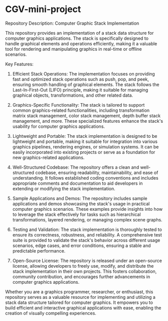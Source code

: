 # CGV-mini-project
Repository Description: Computer Graphic Stack Implementation

This repository provides an implementation of a stack data structure for computer graphics applications. The stack is specifically designed to handle graphical elements and operations efficiently, making it a valuable tool for rendering and manipulating graphics in real-time or offline scenarios.

Key Features:

1. Efficient Stack Operations: The implementation focuses on providing fast and optimized stack operations such as push, pop, and peek, ensuring smooth handling of graphical elements. The stack follows the Last-In-First-Out (LIFO) principle, making it suitable for managing graphical objects, transformations, and other related data.

2. Graphics-Specific Functionality: The stack is tailored to support common graphics-related functionalities, including transformation matrix stack management, color stack management, depth buffer stack management, and more. These specialized features enhance the stack's usability for computer graphics applications.

3. Lightweight and Portable: The stack implementation is designed to be lightweight and portable, making it suitable for integration into various graphics pipelines, rendering engines, or simulation systems. It can be easily incorporated into existing projects or serve as a foundation for new graphics-related applications.

4. Well-Structured Codebase: The repository offers a clean and well-structured codebase, ensuring readability, maintainability, and ease of understanding. It follows established coding conventions and includes appropriate comments and documentation to aid developers in extending or modifying the stack implementation.

5. Sample Applications and Demos: The repository includes sample applications and demos showcasing the stack's usage in practical computer graphics scenarios. These examples provide insights into how to leverage the stack effectively for tasks such as hierarchical transformations, layered rendering, or managing complex scene graphs.

6. Testing and Validation: The stack implementation is thoroughly tested to ensure its correctness, robustness, and reliability. A comprehensive test suite is provided to validate the stack's behavior across different usage scenarios, edge cases, and error conditions, ensuring a stable and predictable performance.

7. Open-Source License: The repository is released under an open-source license, allowing developers to freely use, modify, and distribute the stack implementation in their own projects. This fosters collaboration, community contribution, and encourages further advancements in computer graphics applications.

Whether you are a graphics programmer, researcher, or enthusiast, this repository serves as a valuable resource for implementing and utilizing a stack data structure tailored for computer graphics. It empowers you to build efficient and interactive graphical applications with ease, enabling the creation of visually compelling experiences.
